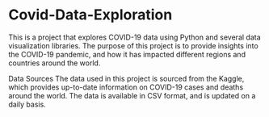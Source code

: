 # Covid-Data-Exploration

This is a project that explores COVID-19 data using Python and several data visualization libraries. The purpose of this project is to provide insights into the COVID-19 pandemic, and how it has impacted different regions and countries around the world.

Data Sources
The data used in this project is sourced from the Kaggle, which provides up-to-date information on COVID-19 cases and deaths around the world. The data is available in CSV format, and is updated on a daily basis.


